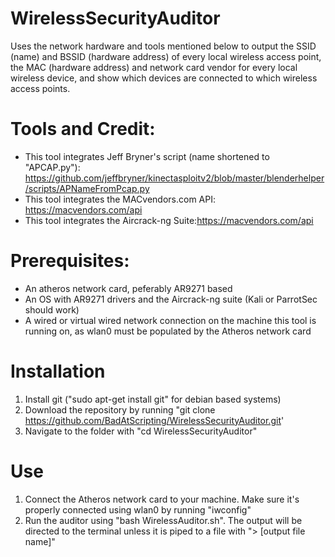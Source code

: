 # WirelessSecurityAuditor

Uses the network hardware and tools mentioned below to output the SSID (name) and BSSID (hardware address) of every local wireless access point, the MAC (hardware address) and network card vendor for every local wireless device, and show which devices are connected to which wireless access points.

# Tools and Credit:
- This tool integrates Jeff Bryner's script (name shortened to "APCAP.py"): https://github.com/jeffbryner/kinectasploitv2/blob/master/blenderhelper/scripts/APNameFromPcap.py
 - This tool integrates the MACvendors.com API: https://macvendors.com/api
 - This tool integrates the Aircrack-ng Suite:https://macvendors.com/api

# Prerequisites:
- An atheros network card, peferably AR9271 based
- An OS with AR9271 drivers and the Aircrack-ng suite (Kali or ParrotSec should work)
- A wired or virtual wired network connection on the machine this tool is running on, as wlan0 must be populated by the Atheros network card

# Installation
1. Install git ("sudo apt-get install git" for debian based systems)
2. Download the repository by running "git clone https://github.com/BadAtScripting/WirelessSecurityAuditor.git'
3. Navigate to the folder with "cd WirelessSecurityAuditor"

# Use
1. Connect the Atheros network card to your machine. Make sure it's properly connected using wlan0 by running "iwconfig"
2. Run the auditor using "bash WirelessAuditor.sh". The output will be directed to the terminal unless it is piped to a file with "> [output file name]"
